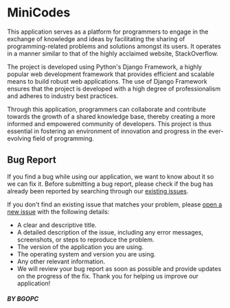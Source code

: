 # MiniCodes

This application serves as a platform for programmers to engage in the exchange of knowledge and ideas by facilitating the sharing of programming-related problems and solutions amongst its users. It operates in a manner similar to that of the highly acclaimed website, StackOverflow. 

The project is developed using Python's Django Framework, a highly popular web development framework that provides efficient and scalable means to build robust web applications. The use of Django Framework ensures that the project is developed with a high degree of professionalism and adheres to industry best practices. 

Through this application, programmers can collaborate and contribute towards the growth of a shared knowledge base, thereby creating a more informed and empowered community of developers. This project is thus essential in fostering an environment of innovation and progress in the ever-evolving field of programming.

## Bug Report

If you find a bug while using our application, we want to know about it so we can fix it. Before submitting a bug report, please check if the bug has already been reported by searching through our [existing issues](https://github.com/BGOPC/miniCodes/issues).

If you don't find an existing issue that matches your problem, please [open a new issue](https://github.com/BGOPC/miniCodes/issues/new/choose) with the following details:

* A clear and descriptive title.
* A detailed description of the issue, including any error messages, screenshots, or steps to reproduce the problem.
* The version of the application you are using.
* The operating system and version you are using.
* Any other relevant information.
* We will review your bug report as soon as possible and provide updates on the progress of the fix. Thank you for helping us improve our application!

##### BY BGOPC
